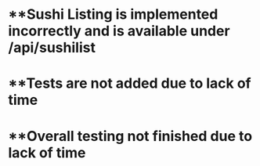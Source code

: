 
# **Sushi Listing is implemented incorrectly and is available under /api/sushilist

# **Tests are not added due to lack of time

# **Overall testing not finished due to lack of time